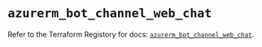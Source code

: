 # `azurerm_bot_channel_web_chat`

Refer to the Terraform Registory for docs: [`azurerm_bot_channel_web_chat`](https://registry.terraform.io/providers/hashicorp/azurerm/3.68.0/docs/resources/bot_channel_web_chat).
